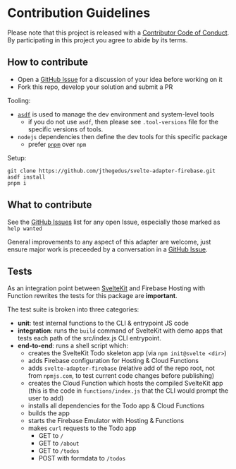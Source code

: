 # Contribution Guidelines

Please note that this project is released with a [Contributor Code of Conduct](CODE_OF_CONDUCT.md). By participating in this project you agree to abide by its terms.

## How to contribute

- Open a [GitHub Issue](https://github.com/jthegedus/svelte-adatper-firebase/issues) for a discussion of your idea before working on it
- Fork this repo, develop your solution and submit a PR

Tooling:

- [`asdf`](https://asdf-vm.com/) is used to manage the dev environment and system-level tools
  - if you do not use `asdf`, then please see `.tool-versions` file for the specific versions of tools.
- `nodejs` dependencies then define the dev tools for this specific package
  - prefer [`pnpm`](https://pnpm.js.org/motivation) over `npm`

Setup:

```
git clone https://github.com/jthegedus/svelte-adapter-firebase.git
asdf install
pnpm i
```

## What to contribute

See the [GitHub Issues](https://github.com/jthegedus/svelte-adatper-firebase/issues) list for any open Issue, especially those marked as `help wanted`

General improvements to any aspect of this adapter are welcome, just ensure major work is preceeded by a conversation in a [GitHub Issue](https://github.com/jthegedus/svelte-adatper-firebase/issues).

## Tests

As an integration point between [SvelteKit](https://kit.svelte.dev) and Firebase Hosting with Function rewrites the tests for this package are **important**.

The test suite is broken into three categories:
- **unit**: test internal functions to the CLI & entrypoint JS code
- **integration**: runs the `build` command of SvelteKit with demo apps that tests each path of the src/index.js CLI entrypoint.
- **end-to-end**: runs a shell script which:
  - creates the SvelteKit Todo skeleton app (via `npm init@svelte <dir>`)
  - adds Firebase configuration for Hosting & Cloud Functions
  - adds `svelte-adapter-firebase` (relative add of the repo root, not from `npmjs.com`, to test current code changes before publishing)
  - creates the Cloud Function which hosts the compiled SvelteKit app (this is the code in `functions/index.js` that the CLI would prompt the user to add)
  - installs all dependencies for the Todo app & Cloud Functions
  - builds the app
  - starts the Firebase Emulator with Hosting & Functions
  - makes `curl` requests to the Todo app
    - GET to `/`
    - GET to `/about`
    - GET to `/todos`
    - POST with formdata to `/todos`
